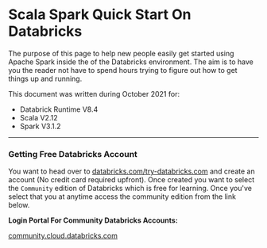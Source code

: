 # Scala Spark Quick Start On Databricks

The purpose of this page to help new people easily get started using Apache Spark inside the of the Databricks environment. The aim is to have you the reader not have to spend hours trying to figure out how to get things up and running.

This document was written during October 2021 for:
* Databrick Runtime V8.4
* Scala V2.12
* Spark V3.1.2

---

### **Getting Free Databricks Account**
You want to head over to [databricks.com/try-databricks.com](https://databricks.com/try-databricks) and create an account (No credit card required upfront). Once created you want to select the `Community` edition of Databricks which is free for learning. Once you've select that you at anytime access the community edition from the link below.

**Login Portal For Community Databricks Accounts:**

[community.cloud.databricks.com](https://community.cloud.databricks.com/)
